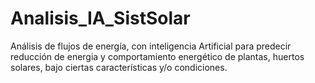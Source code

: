 # Analisis_IA_SistSolar
 Análisis de flujos de energía, con inteligencia Artificial para predecir reducción de energia y comportamiento energético de plantas, huertos solares, bajo ciertas características y/o condiciones.

